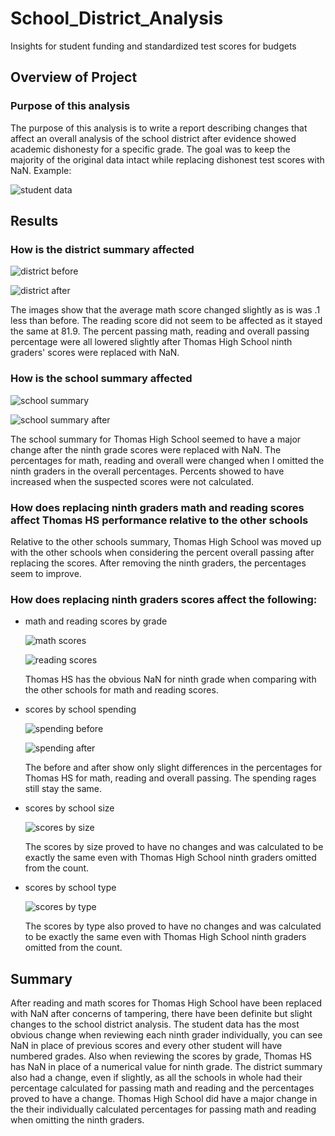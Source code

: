 # School_District_Analysis
Insights for student funding and standardized test scores for budgets
## Overview of Project
### Purpose of this analysis

The purpose of this analysis is to write a report describing changes that affect an overall analysis of the school district after evidence showed academic dishonesty for a specific grade. The goal was to keep the majority of the original data intact while replacing dishonest test scores with NaN.
Example:

![student data](url)

## Results


### How is the district summary affected

![district before](url)

![district after](url)

The images show that the average math score changed slightly as is was .1 less than before. The reading score did not seem to be affected as it stayed the same at 81.9. The percent passing math, reading and overall passing percentage were all lowered slightly after Thomas High School ninth graders' scores were replaced with NaN. 

### How is the school summary affected

![school summary](url)

![school summary after](url)

The school summary for Thomas High School seemed to have a major change after the ninth grade scores were replaced with NaN. The percentages for math, reading and overall were changed when I omitted the ninth graders in the overall percentages. Percents showed to have increased when the suspected scores were not calculated.

### How does replacing ninth graders math and reading scores affect Thomas HS performance relative to the other schools

Relative to the other schools summary, Thomas High School was moved up with the other schools when considering the percent overall passing after replacing the scores. After removing the ninth graders, the percentages seem to improve.

### How does replacing ninth graders scores affect the following:
 - math and reading scores by grade
    
    ![math scores](url)

    ![reading scores](url)

    Thomas HS has the obvious NaN for ninth grade when comparing with the other schools for math and reading scores.

 - scores by school spending

    ![spending before](url)
    
    ![spending after](url)

    The before and after show only slight differences in the percentages for Thomas HS for math, reading and overall passing. The spending rages still stay the same.

 - scores by school size

    ![scores by size](url)

    The scores by size proved to have no changes and was calculated to be exactly the same even with Thomas High School ninth graders omitted from the count. 

 - scores by school type

    ![scores by type](url)

    The scores by type also proved to have no changes and was calculated to be exactly the same even with Thomas High School ninth graders omitted from the count. 

## Summary

After reading and math scores for Thomas High School have been replaced with NaN after concerns of tampering, there have been definite but slight changes to the school district analysis. The student data has the most obvious change when reviewing each ninth grader individually, you can see NaN in place of previous scores and every other student will have numbered grades. Also when reviewing the scores by grade, Thomas HS has NaN in place of a numerical value for ninth grade. The district summary also had a change, even if slightly, as all the schools in whole had their percentage calculated for passing math and reading and the percentages proved to have a change. Thomas High School did have a major change in the their individually calculated percentages for passing math and reading when omitting the ninth graders. 